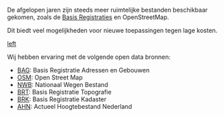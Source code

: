 De afgelopen jaren zijn steeds meer ruimtelijke bestanden beschikbaar gekomen, zoals de [Basis Registraties](https://www.digitaleoverheid.nl/dossiers/basisregistraties/) en OpenStreetMap.

Dit biedt veel mogelijkheden voor nieuwe toepassingen tegen lage kosten.

[left](File:Nl_open_data.png "wikilink")

Wij hebben ervaring met de volgende open data bronnen:
- [BAG](https://github.com/ObjectVision/BAG-Tools/wiki/BAG): Basis Registratie Adressen en Gebouwen
- [OSM](OSM "wikilink"): Open Street Map
- [NWB](NWB "wikilink"): Nationaal Wegen Bestand
- [BRT](BRT "wikilink"): Basis Registratie Topografie
- [BRK](BRK "wikilink"): Basis Registratie Kadaster
- [AHN](AHN "wikilink"): Actueel Hoogtebestand Nederland